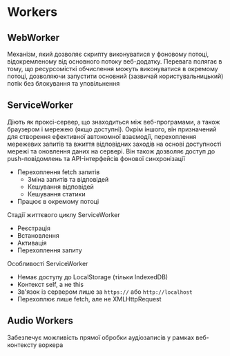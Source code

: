 # Workers

## WebWorker

Механізм, який дозволяє скрипту виконуватися у фоновому потоці, відокремленому від основного потоку веб-додатку. Перевага полягає в тому, що ресурсомісткі обчислення можуть виконуватися в окремому потоці, дозволяючи запустити основний (зазвичай користувальницький) потік без блокування та уповільнення

## ServiceWorker

Діють як проксі-сервер, що знаходиться між веб-програмами, а також браузером і мережею (якщо доступні). Окрім іншого, він призначений для створення ефективної автономної взаємодії, перехоплення мережевих запитів та вжиття відповідних заходів на основі доступності мережі та оновлення даних на сервері. Він також дозволяє доступ до push-повідомлень та API-інтерфейсів фонової синхронізації

-   Перехоплення fetch запитів
    -   Зміна запитів та відповідей
    -   Кешування відповідей
    -   Кешування статики
-   Працює в окремому потоці

Стадії життєвого циклу ServiceWorker

-   Реєстрація
-   Встановлення
-   Активація
-   Перехоплення запиту

Особливості ServiceWorker

-   Немає доступу до LocalStorage (тільки IndexedDB)
-   Контекст self, а не this
-   Зв'язок із сервером лише за `https://` або `http://localhost`
-   Перехоплює лише fetch, але не XMLHttpRequest

## Audio Workers

Забезпечує можливість прямої обробки аудіозаписів у рамках веб-контексту воркера
